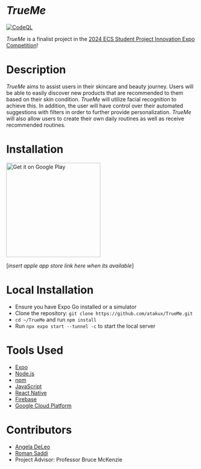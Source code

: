 # *TrueMe*

[![CodeQL](https://github.com/atakux/TrueMe/actions/workflows/github-code-scanning/codeql/badge.svg?branch=main)](https://github.com/atakux/TrueMe/actions/workflows/github-code-scanning/codeql)

*TrueMe* is a finalist project in the [2024 ECS Student Project Innovation Expo Competition](https://www.fullerton.edu/ecs/innovation-expo/)!

# Description
*TrueMe* aims to assist users in their skincare and beauty journey. Users will be able to easily discover new products that are recommended to them based on their skin condition. *TrueMe* will utilize facial recognition to achieve this. In addition, the user will have control over their automated suggestions with filters in order to further provide personalization. *TrueMe* will also allow users to create their own daily routines as well as receive recommended routines.

# Installation
<a href="https://play.google.com/store/apps/details?id=com.trueme"><img alt="Get it on Google Play" src="https://play.google.com/intl/en_us/badges/static/images/badges/en_badge_web_generic.png" width="250"/></a>

[*insert apple app store link here when its available*]

# Local Installation
- Ensure you have Expo Go installed or a simulator
- Clone the repository: `git clone https://github.com/atakux/TrueMe.git`
- `cd ~/TrueMe` and run `npm install`
- Run `npx expo start --tunnel -c` to start the local server

# Tools Used
- [Expo](https://expo.dev/)
- [Node.js](https://nodejs.org/en/)
- [npm](https://www.npmjs.com/)
- [JavaScript](https://developer.mozilla.org/en-US/docs/Web/JavaScript)
- [React Native](https://reactnative.dev/)
- [Firebase](https://firebase.google.com/)
- [Google Cloud Platform](https://cloud.google.com/)

# Contributors
- [Angela DeLeo](https://github.com/atakux) 
- [Roman Saddi](https://github.com/RomanSaddiJr) 
- Project Advisor: Professor Bruce McKenzie


